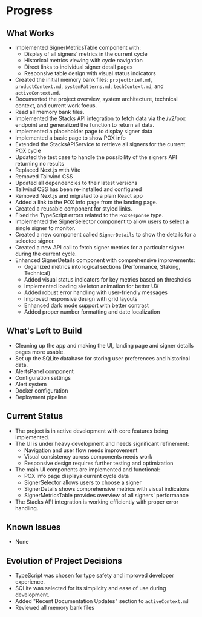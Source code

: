 # Progress

## What Works
- Implemented SignerMetricsTable component with:
  - Display of all signers' metrics in the current cycle
  - Historical metrics viewing with cycle navigation
  - Direct links to individual signer detail pages
  - Responsive table design with visual status indicators
- Created the initial memory bank files: `projectbrief.md`, `productContext.md`, `systemPatterns.md`, `techContext.md`, and `activeContext.md`.
- Documented the project overview, system architecture, technical context, and current work focus.
- Read all memory bank files.
- Implemented the Stacks API integration to fetch data via the /v2/pox endpoint and generalized the function to return all data.
- Implemented a placeholder page to display signer data
- Implemented a basic page to show POX info
- Extended the StacksAPIService to retrieve all signers for the current POX cycle
- Updated the test case to handle the possibility of the signers API returning no results
- Replaced Next.js with Vite
- Removed Tailwind CSS
- Updated all dependencies to their latest versions
- Tailwind CSS has been re-installed and configured
- Removed Next.js and migrated to a plain React app
- Added a link to the POX info page from the landing page.
- Created a reusable component for styled links.
- Fixed the TypeScript errors related to the `PoxResponse` type.
- Implemented the SignerSelector component to allow users to select a single signer to monitor.
- Created a new component called `SignerDetails` to show the details for a selected signer.
- Created a new API call to fetch signer metrics for a particular signer during the current cycle.
- Enhanced SignerDetails component with comprehensive improvements:
  - Organized metrics into logical sections (Performance, Staking, Technical)
  - Added visual status indicators for key metrics based on thresholds
  - Implemented loading skeleton animation for better UX
  - Added robust error handling with user-friendly messages
  - Improved responsive design with grid layouts
  - Enhanced dark mode support with better contrast
  - Added proper number formatting and date localization

## What's Left to Build
- Cleaning up the app and making the UI, landing page and signer details pages more usable.
- Set up the SQLite database for storing user preferences and historical data.
- AlertsPanel component
- Configuration settings
- Alert system
- Docker configuration
- Deployment pipeline

## Current Status
- The project is in active development with core features being implemented.
- The UI is under heavy development and needs significant refinement:
  - Navigation and user flow needs improvement
  - Visual consistency across components needs work
  - Responsive design requires further testing and optimization
- The main UI components are implemented and functional:
  - POX info page displays current cycle data
  - SignerSelector allows users to choose a signer
  - SignerDetails shows comprehensive metrics with visual indicators
  - SignerMetricsTable provides overview of all signers' performance
- The Stacks API integration is working efficiently with proper error handling.

## Known Issues
- None

## Evolution of Project Decisions
- TypeScript was chosen for type safety and improved developer experience.
- SQLite was selected for its simplicity and ease of use during development.
- Added "Recent Documentation Updates" section to `activeContext.md`
- Reviewed all memory bank files
